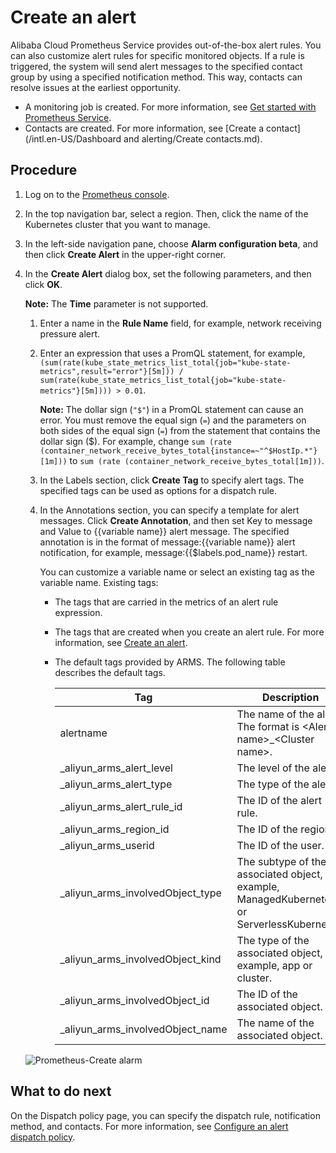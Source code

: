 # Create an alert

Alibaba Cloud Prometheus Service provides out-of-the-box alert rules. You can also customize alert rules for specific monitored objects. If a rule is triggered, the system will send alert messages to the specified contact group by using a specified notification method. This way, contacts can resolve issues at the earliest opportunity.

-   A monitoring job is created. For more information, see [Get started with Prometheus Service]().
-   Contacts are created. For more information, see [Create a contact](/intl.en-US/Dashboard and alerting/Create contacts.md).

## Procedure

1.  Log on to the [Prometheus console](https://prometheus.console.aliyun.com/#/home).

2.  In the top navigation bar, select a region. Then, click the name of the Kubernetes cluster that you want to manage.

3.  In the left-side navigation pane, choose **Alarm configuration beta**, and then click **Create Alert** in the upper-right corner.

4.  In the **Create Alert** dialog box, set the following parameters, and then click **OK**.

    **Note:** The **Time** parameter is not supported.

    1.  Enter a name in the **Rule Name** field, for example, network receiving pressure alert.

    2.  Enter an expression that uses a PromQL statement, for example, `(sum(rate(kube_state_metrics_list_total{job="kube-state-metrics",result="error"}[5m])) / sum(rate(kube_state_metrics_list_total{job="kube-state-metrics"}[5m]))) > 0.01`.

        **Note:** The dollar sign \(`"$"`\) in a PromQL statement can cause an error. You must remove the equal sign \(`=`\) and the parameters on both sides of the equal sign \(`=`\) from the statement that contains the dollar sign \($\). For example, change `sum (rate (container_network_receive_bytes_total{instance=~"^$HostIp.*"}[1m]))` to `sum (rate (container_network_receive_bytes_total[1m]))`.

    3.  In the Labels section, click **Create Tag** to specify alert tags. The specified tags can be used as options for a dispatch rule.

    4.  In the Annotations section, you can specify a template for alert messages. Click **Create Annotation**, and then set Key to message and Value to \{\{variable name\}\} alert message. The specified annotation is in the format of message:\{\{variable name\}\} alert notification, for example, message:\{\{$labels.pod\_name\}\} restart.

        You can customize a variable name or select an existing tag as the variable name. Existing tags:

        -   The tags that are carried in the metrics of an alert rule expression.
        -   The tags that are created when you create an alert rule. For more information, see [Create an alert]().
        -   The default tags provided by ARMS. The following table describes the default tags.

            |Tag|Description|
            |---|-----------|
            |alertname|The name of the alert. The format is <Alert name\>\_<Cluster name\>.|
            |\_aliyun\_arms\_alert\_level|The level of the alert.|
            |\_aliyun\_arms\_alert\_type|The type of the alert.|
            |\_aliyun\_arms\_alert\_rule\_id|The ID of the alert rule.|
            |\_aliyun\_arms\_region\_id|The ID of the region.|
            |\_aliyun\_arms\_userid|The ID of the user.|
            |\_aliyun\_arms\_involvedObject\_type|The subtype of the associated object, for example, ManagedKubernetes or ServerlessKubernetes.|
            |\_aliyun\_arms\_involvedObject\_kind|The type of the associated object, for example, app or cluster.|
            |\_aliyun\_arms\_involvedObject\_id|The ID of the associated object.|
            |\_aliyun\_arms\_involvedObject\_name|The name of the associated object.|

    ![Prometheus-Create alarm](../images/p182018.png)


## What to do next

On the Dispatch policy page, you can specify the dispatch rule, notification method, and contacts. For more information, see [Configure an alert dispatch policy]().

